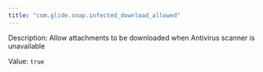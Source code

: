 ```yaml
---
title: "com.glide.snap.infected_download_allowed"
---
```


Description: Allow attachments to be downloaded when Antivirus scanner is unavailable

Value: `true`